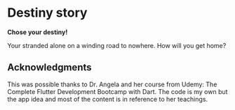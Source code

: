# Destiny story

**Chose your destiny!**

Your stranded alone on a winding road to nowhere. How will you get home?

## Acknowledgments  
This was possible thanks to Dr. Angela and her course from Udemy: The Complete Flutter Development Bootcamp with Dart. The code is my own but the app idea and most of the content is in reference to her teachings.

